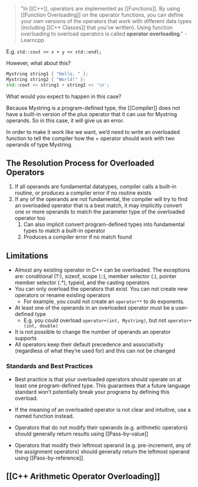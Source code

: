 >"In [[C++]], operators are implemented as [[Functions]]. By using [[Function Overloading]] on the operator functions, you can define your own versions of the operators that work with different data types (including [[C++ Classes]] that you’ve written). Using function overloading to overload operators is called **operator overloading**." - Learncpp

E.g. `std::cout << x + y << std::endl;`

However, what about this?

```cpp
Mystring string1 { "Hello, " };
Mystring string2 { "World!" };
std::cout << string1 + string2 << '\n';
```

What would you expect to happen in this case? 

Because Mystring is a program-defined type, the [[Compiler]] does not have a built-in version of the plus operator that it can use for Mystring operands. So in this case, it will give us an error. 

In order to make it work like we want, we’d need to write an overloaded function to tell the compiler how the + operator should work with two operands of type Mystring. 

## The Resolution Process for Overloaded Operators

1. If all operands are fundamental datatypes, compiler calls a built-in routine, or produces a compiler error if no routine exists
2. If any of the operands are not fundamental, the compiler will try to find an overloaded operator that is a best match, it may implicitly convert one or more operands to match the parameter type of the overloaded operator too
	1. Can also implicit convert program-defined types into fundamental types to match a built-in operator
	2. Produces a compiler error if no match found

## Limitations

- Almost any existing operator in C++ can be overloaded. The exceptions are: conditional (?:), sizeof, scope (::), member selector (.), pointer member selector (.\*), typeid, and the casting operators
- You can only overload the operators that exist. You can not create new operators or rename existing operators
	- For example, you could not create an `operator**` to do exponents.
- At least one of the operands in an overloaded operator must be a user-defined type
	- E.g. you could overload `operator+(int, Mystring)`, but not `operator+(int, double)`
- It is not possible to change the number of operands an operator supports
- All operators keep their default precedence and associativity (regardless of what they’re used for) and this can not be changed

### Standards and Best Practices

- Best practice is that your overloaded operators should operate on at least one program-defined type. This guarantees that a future language standard won’t potentially break your programs by defining this overload.

- If the meaning of an overloaded operator is not clear and intuitive, use a named function instead.

- Operators that do not modify their operands (e.g. arithmetic operators) should generally return results using [[Pass-by-value]]

- Operators that modify their leftmost operand (e.g. pre-increment, any of the assignment operators) should generally return the leftmost operand using [[Pass-by-reference]].

## [[C++ Arithmetic Operator Overloading]]